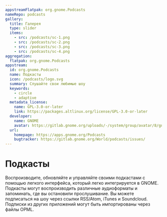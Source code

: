 ```yaml
---
appstreamFlatpak: org.gnome.Podcasts
nameRepo: podcasts
gallery:
  title: Галерея
  type: slider
  items:
    - src: /podcasts/sc-1.png
    - src: /podcasts/sc-2.png
    - src: /podcasts/sc-3.png
    - src: /podcasts/sc-4.png
aggregation:
  flatpak: org.gnome.Podcasts
appstream:
  id: org.gnome.Podcasts
  name: Подкасты
  icon: /podcasts/logo.svg
  summary: Слушайте свои любимые шоу
  keywords:
    - circle
    - adaptive
  metadata_license:
    name: GPL-3.0-or-later
    link: https://packages.altlinux.org/license/GPL-3.0-or-later
  developer:
    name: GNOME
    avatar: https://gitlab.gnome.org/uploads/-/system/group/avatar/8/gnomelogo.png?width=48
  url:
    homepage: https://apps.gnome.org/Podcasts
    bugtracker: https://gitlab.gnome.org/World/podcasts/issues/
---
```


# Подкасты

Воспроизводите, обновляйте и управляйте своими подкастами с помощью легкого интерфейса, который легко интегрируется в GNOME. Подкасты могут воспроизводить различные аудиоформаты и запоминать, где вы остановили прослушивание. Вы можете подписаться на шоу через ссылки RSS/Atom, iTunes и Soundcloud. Подписки из других приложений могут быть импортированы через файлы OPML.

<AGWGallery />

<!--@include: @apps/_parts/install/content-flatpak.md-->
